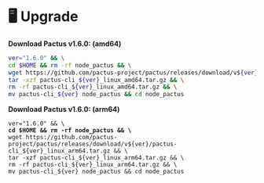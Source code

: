 # 🖥️ Upgrade

**Download Pactus v1.6.0: (amd64)**

```bash
ver="1.6.0" && \
cd $HOME && rm -rf node_pactus && \
wget https://github.com/pactus-project/pactus/releases/download/v${ver}/pactus-cli_${ver}_linux_amd64.tar.gz && \
tar -xzf pactus-cli_${ver}_linux_amd64.tar.gz && \
rm -rf pactus-cli_${ver}_linux_amd64.tar.gz && \
mv pactus-cli_${ver} node_pactus && cd node_pactus
```

**Download Pactus v1.6.0: (arm64)**

<pre class="language-bash"><code class="lang-bash">ver="1.6.0" &#x26;&#x26; \
<strong>cd $HOME &#x26;&#x26; rm -rf node_pactus &#x26;&#x26; \
</strong>wget https://github.com/pactus-project/pactus/releases/download/v${ver}/pactus-cli_${ver}_linux_arm64.tar.gz &#x26;&#x26; \
tar -xzf pactus-cli_${ver}_linux_arm64.tar.gz &#x26;&#x26; \
rm -rf pactus-cli_${ver}_linux_arm64.tar.gz &#x26;&#x26; \
mv pactus-cli_${ver} node_pactus &#x26;&#x26; cd node_pactus
</code></pre>
